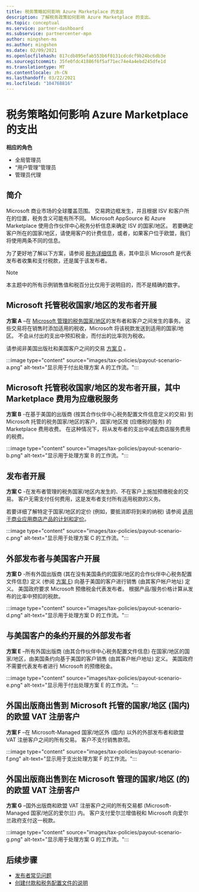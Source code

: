 ```yaml
---
title: 税务策略如何影响 Azure Marketplace 的支出
description: 了解税务政策如何影响 Azure Marketplace 的支出。
ms.topic: conceptual
ms.service: partner-dashboard
ms.subservice: partnercenter-mpn
author: mingshen-ms
ms.author: mingshen
ms.date: 02/09/2021
ms.openlocfilehash: 817cdb895efab553b6f0131cdcdcf9b24bc6db3e
ms.sourcegitcommit: 35fe0fdc41886f6f5af71ec74e4a4ebd245dfe1d
ms.translationtype: MT
ms.contentlocale: zh-CN
ms.lasthandoff: 03/22/2021
ms.locfileid: "104768816"
---
```

# <a name="how-tax-policies-affect-payout-for-azure-marketplace"></a>税务策略如何影响 Azure Marketplace 的支出

**相应的角色**
-    全局管理员
-    “用户管理”管理员
-    管理员代理

## <a name="introduction"></a>简介

Microsoft 商业市场的全球覆盖范围。 交易跨边框发生，并且根据 ISV 和客户所在的位置，税务含义可能有所不同。 Microsoft AppSource 和 Azure Marketplace 使用合作伙伴中心税务分析信息来确定 ISV 的国家/地区。 若要确定客户所在的国家/地区，请使用客户的计费信息，或者，如果客户位于欧盟，我们将使用两条不同的信息。

为了更好地了解以下方案，请参阅 [税务详细信息](tax-details-marketplace.md) 表，其中显示 Microsoft 是代表发布者收集和支付税款，还是属于该发布者。

> [!NOTE]
> 本主题中的所有示例销售值和税百分比仅用于说明目的，而不是精确的数字。

## <a name="publisher-transacts-in-microsoft-managed-tax-country"></a>Microsoft 托管税收国家/地区的发布者开展

**方案 A** –在 [Microsoft 管理的税务国家/地区](tax-details-marketplace.md#microsoft-managed-countries)的发布者和客户之间发生的事务。 这些交易将在销售时添加适用的税收，Microsoft 将该税款发送到适用的国家/地区。 不会从付出的支出中预扣税金，而付出的比率则为税收。

请参阅非美国出版社和美国客户之间的交易 [方案 D](#foreign-publisher-transacts-with-us-customer) 。

:::image type="content" source="images/tax-policies/payout-scenario-a.png" alt-text="显示用于付出处理方案 A 的工作流。":::

## <a name="publisher-transacts-in-microsoft-managed-tax-country-where-marketplace-fee-is-taxable-service"></a>Microsoft 托管税收国家/地区的发布者开展，其中 Marketplace 费用为应缴税服务

**方案 B** -在基于美国的出版商 (按其合作伙伴中心税务配置文件信息定义的交易) 到 Microsoft 托管的税务国家/地区的客户，国家/地区按 (应缴税的服务) 的 Marketplace 费用收费。 在这种情况下，将从发布者的支出中减去商店服务费用的税费。

:::image type="content" source="images/tax-policies/payout-scenario-b.png" alt-text="显示用于处理方案 B 的工作流。":::

## <a name="publisher-transacts-in-publisher-managed-tax-country"></a>发布者开展

**方案 C** -在发布者管理的税务国家/地区内发生的、不在客户上施加预缴税金的交易。 客户无需支付任何费用，这是发布者支付所有适用税款的义务。

若要详细了解特定于国家/地区的定价 (例如，要抵消即将到来的纳税) 请参阅 [适用于商业应用商店产品的计划和定价](/azure/marketplace/plans-pricing#custom-prices)。

:::image type="content" source="images/tax-policies/payout-scenario-c.png" alt-text="显示用于处理方案 C 的工作流。":::

## <a name="foreign-publisher-transacts-with-us-customer"></a>外部发布者与美国客户开展

**方案 D** -所有外国出版商 (其在没有美国条约的国家/地区的合作伙伴中心税务配置文件信息) 定义 (参阅 [方案 E](#foreign-publisher-with-a-treaty-transacts-with-us-customer)) 向基于美国的客户进行销售 (由其客户帐户地址) 定义。 美国政府要求 Microsoft 预缴税金代表发布者。 根据产品/服务价格计算从发布的比率中预扣的税款。

:::image type="content" source="images/tax-policies/payout-scenario-d.png" alt-text="显示用于处理方案 D 的工作流。":::

## <a name="foreign-publisher-with-a-treaty-transacts-with-us-customer"></a>与美国客户的条约开展的外部发布者

**方案 E** –所有外国出版商 (由其合作伙伴中心税务配置文件信息) 在国家/地区的国家/地区，由美国条约向基于美国的客户销售 (由其客户帐户地址) 定义。 美国政府不需要代表发布者进行 Microsoft 的预缴税金。

:::image type="content" source="images/tax-policies/payout-scenario-e.png" alt-text="显示用于付出处理方案 E 的工作流。":::

## <a name="foreign-publisher-sells-to-an-eu-vat-registered-customer-in-a-microsoft-managed-country-outside-ireland"></a>外国出版商出售到 Microsoft 托管的国家/地区 (国内) 的欧盟 VAT 注册客户

**方案 F** –在 Microsoft-Managed 国家/地区外 (国内) 以外的外部发布者和欧盟 VAT 注册客户之间的所有交易。 客户不支付销售款项。

:::image type="content" source="images/tax-policies/payout-scenario-f.png" alt-text="显示用于支出处理方案 F 的工作流。":::

## <a name="foreign-publisher-sells-to-an-eu-vat-registered-customer-in-a-microsoft-managed-country-in-ireland"></a>外国出版商出售到在 Microsoft 管理的国家/地区 (的) 的欧盟 VAT 注册客户

**方案 G** –国外出版商和欧盟 VAT 注册客户之间的所有交易都 (Microsoft-Managed 国家/地区的爱尔兰) 内。 客户支付爱尔兰增值税和 Microsoft 向爱尔兰政府支付这一税款。

:::image type="content" source="images/tax-policies/payout-scenario-g.png" alt-text="显示用于处理方案 G 的工作流。":::

## <a name="next-steps"></a>后续步骤

- [发布者常见问题](/azure/marketplace/marketplace-faq-publisher-guide)
- [创建付款和税务配置文件的说明](./set-up-your-payout-account.md?context=%2fazure%2fmarketplace%2fcontext%2fcontext#create-a-payment-profile)